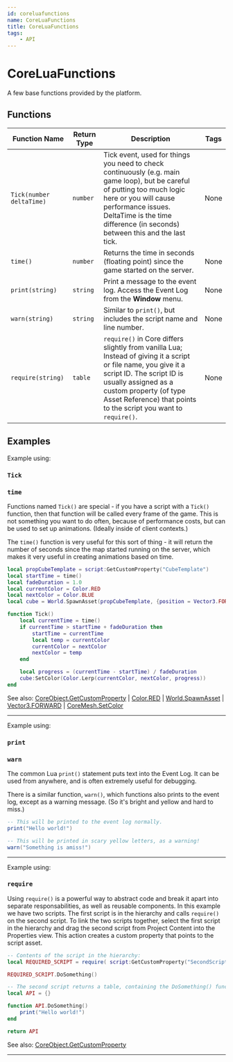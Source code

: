 ```yaml
---
id: coreluafunctions
name: CoreLuaFunctions
title: CoreLuaFunctions
tags:
    - API
---
```


# CoreLuaFunctions

A few base functions provided by the platform.

## Functions

| Function Name | Return Type | Description | Tags |
| -------- | ----------- | ----------- | ---- |
| `Tick(number deltaTime)` | `number` | Tick event, used for things you need to check continuously (e.g. main game loop), but be careful of putting too much logic here or you will cause performance issues. DeltaTime is the time difference (in seconds) between this and the last tick. | None |
| `time()` | `number` | Returns the time in seconds (floating point) since the game started on the server. | None |
| `print(string)` | `string` | Print a message to the event log. Access the Event Log from the **Window** menu. | None |
| `warn(string)` | `string` | Similar to `print()`, but includes the script name and line number. | None |
| `require(string)` | `table` | `require()` in Core differs slightly from vanilla Lua; Instead of giving it a script or file name, you give it a script ID. The script ID is usually assigned as a custom property (of type Asset Reference) that points to the script you want to `require()`. | None |

## Examples

Example using:

### `Tick`

### `time`

Functions named `Tick()` are special - if you have a script with a `Tick()` function, then that function will be called every frame of the game. This is not something you want to do often, because of performance costs, but can be used to set up animations. (Ideally inside of client contexts.)

The `time()` function is very useful for this sort of thing - it will return the number of seconds since the map started running on the server, which makes it very useful in creating animations based on time.

```lua
local propCubeTemplate = script:GetCustomProperty("CubeTemplate")
local startTime = time()
local fadeDuration = 1.0
local currentColor = Color.RED
local nextColor = Color.BLUE
local cube = World.SpawnAsset(propCubeTemplate, {position = Vector3.FORWARD * 200})

function Tick()
    local currentTime = time()
    if currentTime > startTime + fadeDuration then
        startTime = currentTime
        local temp = currentColor
        currentColor = nextColor
        nextColor = temp
    end

    local progress = (currentTime - startTime) / fadeDuration
    cube:SetColor(Color.Lerp(currentColor, nextColor, progress))
end
```

See also: [CoreObject.GetCustomProperty](coreobject.md) | [Color.RED](color.md) | [World.SpawnAsset](world.md) | [Vector3.FORWARD](vector3.md) | [CoreMesh.SetColor](coremesh.md)

---

Example using:

### `print`

### `warn`

The common Lua `print()` statement puts text into the Event Log. It can be used from anywhere, and is often extremely useful for debugging.

There is a similar function, `warn()`, which functions also prints to the event log, except as a warning message. (So it's bright and yellow and hard to miss.)

```lua
-- This will be printed to the event log normally.
print("Hello world!")

-- This will be printed in scary yellow letters, as a warning!
warn("Something is amiss!")
```

---

Example using:

### `require`

Using `require()` is a powerful way to abstract code and break it apart into separate responsabilities, as well as reusable components. In this example we have two scripts. The first script is in the hierarchy and calls `require()` on the second script. To link the two scripts together, select the first script in the hierarchy and drag the second script from Project Content into the Properties view. This action creates a custom property that points to the script asset.

```lua
-- Contents of the script in the hierarchy:
local REQUIRED_SCRIPT = require( script:GetCustomProperty("SecondScript") )

REQUIRED_SCRIPT.DoSomething()

-- The second script returns a table, containing the DoSomething() function:
local API = {}

function API.DoSomething()
    print("Hello world!")
end

return API
```

See also: [CoreObject.GetCustomProperty](coreobject.md)

---

